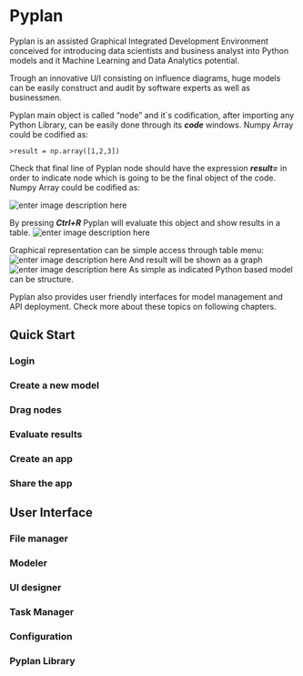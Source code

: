 # Pyplan
Pyplan is an assisted Graphical Integrated Development Environment conceived for introducing data scientists and business analyst into Python models and it Machine Learning and Data Analytics potential.

Trough an innovative U/I consisting on influence diagrams, huge models can be easily construct and audit by software experts as well as businessmen.

Pyplan main object is called “node” and it´s codification, after importing any Python Library, can be easily done through its **_code_** windows.
Numpy Array could be codified as:

    >result = np.array([1,2,3])

Check that final line of Pyplan node should have the expression **_result=_** in order to indicate node which is going to be the final object of the code.
Numpy Array could be codified as:

![enter image description here](http://img.pyplan.org/Home_code_view.png)

By pressing **_Ctrl+R_** Pyplan will evaluate this object and show results in a table.
![enter image description here](http://img.pyplan.org/Home_result_view)

Graphical representation can be simple access through table menu:
![enter image description here](http://img.pyplan.org/Home_show_graph)
And result will be shown as a graph
![enter image description here](http://img.pyplan.org/Home_graph_view)
As simple as indicated Python based model can be structure.

Pyplan also provides user friendly interfaces for model management and API deployment. Check more about these topics on following chapters.

## Quick Start
### Login
### Create a new model
### Drag nodes
### Evaluate results
### Create an app
### Share the app

## User Interface
### File manager
### Modeler
### UI designer
### Task Manager
### Configuration
### Pyplan Library







<!--stackedit_data:
eyJoaXN0b3J5IjpbNDE4MzY0MTMxLDQxOTg0Mzg3OCwxMDAyNz
M1MjI1LC0xNjQwMjI4NDA5LDEyNDEzMjE1OTAsMTUyMzY2NTU1
MywyMDExNjY0NDQxLDEwODUwNzI5OTksLTE2NjE2NzUyMDcsLT
kyOTQ2NDQwOCw0ODk5MjgxNjksLTc3NTg4NDM2Ml19
-->